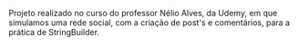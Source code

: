 Projeto realizado no curso do professor Nélio Alves, da Udemy, em que simulamos 
uma rede social, com a criação de post's e comentários, para a prática de StringBuilder.